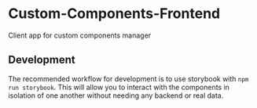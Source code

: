 # Custom-Components-Frontend

Client app for custom components manager

## Development

The recommended workflow for development is to use storybook with `npm run storybook`. This will allow you to interact with the components in isolation of one another without needing any backend or real data.
